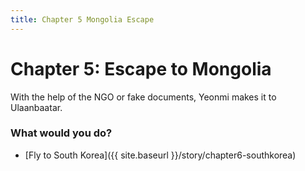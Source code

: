 ```yaml
---
title: Chapter 5 Mongolia Escape
---
```


# Chapter 5: Escape to Mongolia

With the help of the NGO or fake documents, Yeonmi makes it to Ulaanbaatar.

### What would you do?
- [Fly to South Korea]({{ site.baseurl }}/story/chapter6-southkorea)

